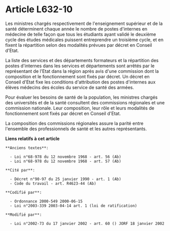 # Article L632-10

Les ministres chargés respectivement de l'enseignement supérieur et de la santé déterminent chaque année le nombre de postes
d'internes en médecine de telle façon que tous les étudiants ayant validé le deuxième cycle des études médicales puissent
entreprendre un troisième cycle, et en fixent la répartition selon des modalités prévues par décret en Conseil d'Etat.

La liste des services et des départements formateurs et la répartition des postes d'internes dans les services et
départements sont arrêtés par le représentant de l'Etat dans la région après avis d'une commission dont la composition et le
fonctionnement sont fixés par décret. Un décret en Conseil d'Etat fixe les conditions d'attribution des postes d'internes aux
élèves médecins des écoles du service de santé des armées.

Pour évaluer les besoins de santé de la population, les ministres chargés des universités et de la santé consultent des
commissions régionales et une commission nationale. Leur composition, leur rôle et leurs modalités de fonctionnement sont
fixés par décret en Conseil d'Etat.

La composition des commissions régionales assure la parité entre l'ensemble des professionnels de santé et les autres
représentants.

**Liens relatifs à cet article**

	**Anciens textes**:

	  - Loi n°68-978 du 12 novembre 1968 - art. 56 (Ab)
	  - Loi n°68-978 du 12 novembre 1968 - art. 57 (Ab)

	**Cité par**:

	  - Décret n°90-97 du 25 janvier 1990 - art. 1 (Ab)
	  - Code du travail - art. R4623-44 (Ab)

	**Codifié par**:

	  - Ordonnance 2000-549 2000-06-15
	  - Loi n°2003-339 2003-04-14 art. 1 (loi de ratification)

	**Modifié par**:

	  - Loi n°2002-73 du 17 janvier 2002 - art. 60 () JORF 18 janvier 2002
